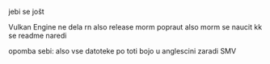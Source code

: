 jebi se jošt


Vulkan Engine ne dela rn also release morm popraut also morm se naucit kk se readme naredi

opomba sebi:
also vse datoteke po toti bojo u anglescini zaradi SMV
